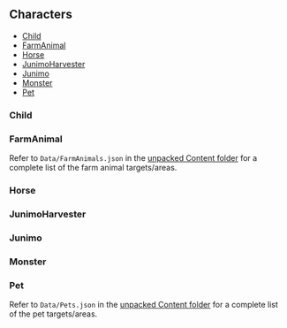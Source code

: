 ## Characters

* [Child](#child)
* [FarmAnimal](#farmanimal)
* [Horse](#horse)
* [JunimoHarvester](#junimoharvester)
* [Junimo](#junimo)
* [Monster](#monster)
* [Pet](#pet)

### Child

### FarmAnimal

Refer to `Data/FarmAnimals.json` in
the [unpacked Content folder](https://stardewvalleywiki.com/Modding:Editing_XNB_files#Unpack_game_files)
for a complete list of the farm animal targets/areas.

### Horse

### JunimoHarvester

### Junimo

### Monster

### Pet

Refer to `Data/Pets.json` in
the [unpacked Content folder](https://stardewvalleywiki.com/Modding:Editing_XNB_files#Unpack_game_files)
for a complete list of the pet targets/areas.